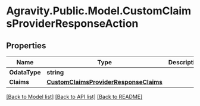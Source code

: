 # Agravity.Public.Model.CustomClaimsProviderResponseAction

## Properties

Name | Type | Description | Notes
------------ | ------------- | ------------- | -------------
**OdataType** | **string** |  | [optional] 
**Claims** | [**CustomClaimsProviderResponseClaims**](CustomClaimsProviderResponseClaims.md) |  | [optional] 

[[Back to Model list]](../README.md#documentation-for-models) [[Back to API list]](../README.md#documentation-for-api-endpoints) [[Back to README]](../README.md)

